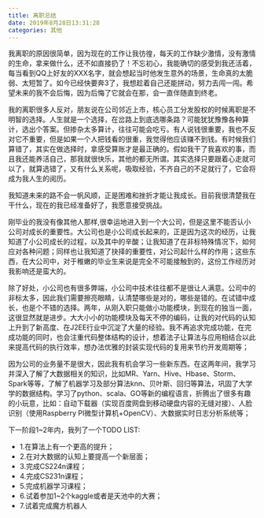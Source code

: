 ```yaml
---
title: 离职总结
date: 2019年8月28日13:31:28
categories: 其他
---
```


我离职的原因很简单，因为现在的工作让我彷徨，每天的工作缺少激情，没有激情的生命，拿来做什么，还不如直接扔了！不忘初心，我能确切的感受到我还活着，每当看到QQ上好友的XXX名字，就会想起当时他发生意外的场景，生命真的太脆弱、太短暂了。如今已经快要奔3了，我想趁着自己还能拼动，努力去闯一闯。希望未来的我不会后悔，因为后悔了它就会在那，会一直伴随直到终老。

我的离职很多人反对，朋友说在公司邻近上市，核心员工分发股权的时候离职是不明智的选择。人生就是一个选择，在岔路上到底选哪条路？可能犹犹豫豫各种算计，选出个答案。但掺杂太多算计，往往可能会吃亏。有人说钱很重要，我也不反对它不重要，但是如果一个人把钱看的很重，我觉得他应该赚不到钱。有时候我们算错了，其实在做选择时，拿感受算账才是最正确的。假如我干了我喜欢的事，而且我还能养活自己，那我就很快乐，其他的都无所谓。其实选择只要跟着心走就可以了，就算选错了，又有什么关系呢，吸取经验，不齐自己的不足就行了，它会将成为我人生的阅历。

我知道未来的路不会一帆风顺，正是困难和挫折才能让我成长。目前我很清楚我在干什么，现在的我已经准备好了，我愿意接受挑战。

刚毕业的我没有像其他人那样,很幸运地进入到一个大公司，但是这里不能否认小公司对成长的重要性。大公司也是小公司成长起来的，正是因为这次的经历，让我知道了小公司成长的过程，以及其中的辛酸；让我知道了在非标特殊情况下，如何应对各种问题；同样也让我知道了抉择的重要性，对公司起什么样的作用；这些东西，在大公司中，对于稚嫩的毕业生来说是完全不可能接触到的，这份工作经历对我影响还是蛮大的。

除了好处，小公司也有很多弊端，小公司中技术往往都不是很让人满意。公司中的非标太多，因此我们需要擦亮眼睛，认清楚哪些是对的，哪些是错的。在试错中成长，也是个不错的选择。两年，从刚入职只能做小功能模块，到现在的独当一面，这很显然就是进步。大大小小的功能模块及每天不停的编码，让我的对代码的认知上升到了新高度、在J2EE行业中沉淀了大量的经验。我不再追求完成功能，在完成功能的同时，也会注重代码整体结构的设计，想着法子让算法与应用相结合以此来提高代码的执行效率，想办法优雅的封装实现代码的复用来节约开发周期等；

因为公司的业务量不是很大，因此我有机会学习一些新东西。在这两年间，我学习并深入了解了大数据相关的知识，比如MR、Yarn、Hive、Hbase、Storm、Spark等等，了解了机器学习及部分算法knn、贝叶斯、回归等算法，巩固了大学学的数据结构。学习了python、scala、GO等新的编程语言，折腾出了很多有趣的小玩意，比如：自动下载器（实现百度网盘到移动硬盘内容的无缝对接）、人脸识别（使用Raspberry PI微型计算机+OpenCV）、大数据实时日志分析系统等；

下一阶段1~2年内，我列了一个TODO LIST:
* 1.在算法上有一个更高的提升；
* 2.在对大数据的认知上要提高一个新层面；
* 3.完成CS224n课程；
* 4.完成CS231n课程；
* 5.完成机器学习课程；
* 6.试着参加1~2个kaggle或者是天池中的大赛；
* 7.试着完成魔方机器人
